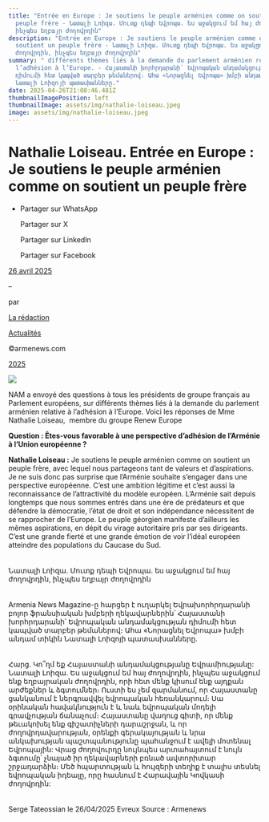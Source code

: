 ```yaml
---
title: "Entrée en Europe : Je soutiens le peuple arménien comme on soutient un
  peuple frère - Նատալի Լոիզա. Մուտք դեպի Եվրոպա. ես աջակցում եմ հայ ժողովրդին,
  ինչպես եղբայր ժողովրդին"
description: "Entrée en Europe : Je soutiens le peuple arménien comme on
  soutient un peuple frère - Նատալի Լոիզա. Մուտք դեպի Եվրոպա. ես աջակցում եմ հայ
  ժողովրդին, ինչպես եղբայր ժողովրդին"
summary: " différents thèmes liés à la demande du parlement arménien relative à
  l’adhésion à l’Europe. - Հայաստանի խորհրդարանի՝ Եվրոպական անդամակցության
  դիմումի հետ կապված տարբեր թեմաներով։ Ահա «Նորացնել Եվրոպա» խմբի անդամ տիկին
  Նատալի Լոիզոյի պատասխանները."
date: 2025-04-26T21:08:46.481Z
thumbnailImagePosition: left
thumbnailImage: assets/img/nathalie-loiseau.jpeg
image: assets/img/nathalie-loiseau.jpeg
---
```

# Nathalie Loiseau. Entrée en Europe : Je soutiens le peuple arménien comme on soutient un peuple frère

* Partager sur WhatsApp

  Partager sur X

  Partager sur LinkedIn

  Partager sur Facebook

[26 avril 2025](https://www.armenews.com/nathalie-loiseau-entree-en-europe-je-soutiens-le-peuple-armenien-comme-on-soutient-un-peuple-frere/)

–

par

[La rédaction](https://www.armenews.com/author/toranian/)

[Actualités](https://www.armenews.com/categorie/actualites/)

©armenews.com

[2025](https://www.armenews.com/nathalie-loiseau-entree-en-europe-je-soutiens-le-peuple-armenien-comme-on-soutient-un-peuple-frere/)

![](https://www.armenews.com/wp-content/uploads/2025/04/mMqzQ45x_400x400.jpeg)

NAM a envoyé des questions à tous les présidents de groupe français au Parlement européens, sur différents thèmes liés à la demande du parlement arménien relative à l’adhésion à l’Europe. Voici les réponses de Mme Nathalie Loiseau,  membre du groupe Renew Europe

**Question : Êtes-vous favorable à une perspective d’adhésion de l’Arménie à l’Union européenne ?**

**Nathalie Loiseau :** Je soutiens le peuple arménien comme on soutient un peuple frère, avec lequel nous partageons tant de valeurs et d’aspirations. Je ne suis donc pas surprise que l’Arménie souhaite s’engager dans une perspective européenne. C’est une ambition légitime et c’est aussi la reconnaissance de l’attractivité du modèle européen. L’Arménie sait depuis longtemps que nous sommes entrés dans une ère de prédateurs et que défendre la démocratie, l’état de droit et son indépendance nécessitent de se rapprocher de l’Europe. Le peuple géorgien manifeste d’ailleurs les mêmes aspirations, en dépit du virage autoritaire pris par ses dirigeants. C’est une grande fierté et une grande émotion de voir l’idéal européen atteindre des populations du Caucase du Sud.\
\
\
Նատալի Լոիզա. Մուտք դեպի Եվրոպա. ես աջակցում եմ հայ ժողովրդին, ինչպես եղբայր ժողովրդին\
\
\
Armenia News Magazine-ը հարցեր է ուղարկել Եվրախորհրդարանի բոլոր ֆրանսիական խմբերի ղեկավարներին՝ Հայաստանի խորհրդարանի՝ Եվրոպական անդամակցության դիմումի հետ կապված տարբեր թեմաներով։ Ահա «Նորացնել Եվրոպա» խմբի անդամ տիկին Նատալի Լոիզոյի պատասխանները.\
\
\
Հարց. Կո՞ղմ եք Հայաստանի անդամակցությանը Եվրամիությանը:\
Նատալի Լոիզա. Ես աջակցում եմ հայ ժողովրդին, ինչպես աջակցում ենք եղբայրական ժողովրդին, որի հետ մենք կիսում ենք այդքան արժեքներ և ձգտումներ։ Ուստի ես չեմ զարմանում, որ Հայաստանը ցանկանում է ներգրավվել եվրոպական հեռանկարում։ Սա օրինական հավակնություն է և նաև եվրոպական մոդելի գրավչության ճանաչում։ Հայաստանը վաղուց գիտի, որ մենք թեւակոխել ենք գիշատիչների դարաշրջան, և որ ժողովրդավարության, օրենքի գերակայության և նրա անկախության պաշտպանությունը պահանջում է ավելի մոտենալ Եվրոպային: Վրաց ժողովուրդը նույնպես արտահայտում է նույն ձգտումը՝ չնայած իր ղեկավարների բռնած ավտորիտար շրջադարձին։ Մեծ հպարտության և հույզերի տեղիք է տալիս տեսնել եվրոպական իդեալը, որը հասնում է Հարավային Կովկասի ժողովրդին:\
\
\
Serge Tateossian le 26/04/2025 Evreux Source : Armenews